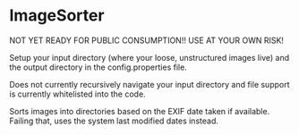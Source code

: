ImageSorter
===========

NOT YET READY FOR PUBLIC CONSUMPTION!! USE AT YOUR OWN RISK!

Setup your input directory (where your loose, unstructured images live) and the output directory in the config.properties file.

Does not currently recursively navigate your input directory and file support is currently whitelisted into the code.

Sorts images into directories based on the EXIF date taken if available. Failing that, uses the system last modified dates instead.


